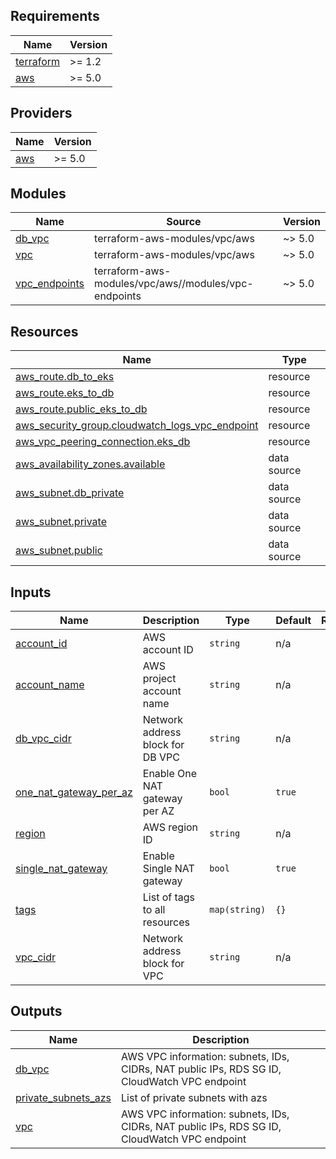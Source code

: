 <!-- BEGIN_TF_DOCS -->
## Requirements

| Name | Version |
|------|---------|
| <a name="requirement_terraform"></a> [terraform](#requirement\_terraform) | >= 1.2 |
| <a name="requirement_aws"></a> [aws](#requirement\_aws) | >= 5.0 |

## Providers

| Name | Version |
|------|---------|
| <a name="provider_aws"></a> [aws](#provider\_aws) | >= 5.0 |

## Modules

| Name | Source | Version |
|------|--------|---------|
| <a name="module_db_vpc"></a> [db\_vpc](#module\_db\_vpc) | terraform-aws-modules/vpc/aws | ~> 5.0 |
| <a name="module_vpc"></a> [vpc](#module\_vpc) | terraform-aws-modules/vpc/aws | ~> 5.0 |
| <a name="module_vpc_endpoints"></a> [vpc\_endpoints](#module\_vpc\_endpoints) | terraform-aws-modules/vpc/aws//modules/vpc-endpoints | ~> 5.0 |

## Resources

| Name | Type |
|------|------|
| [aws_route.db_to_eks](https://registry.terraform.io/providers/hashicorp/aws/latest/docs/resources/route) | resource |
| [aws_route.eks_to_db](https://registry.terraform.io/providers/hashicorp/aws/latest/docs/resources/route) | resource |
| [aws_route.public_eks_to_db](https://registry.terraform.io/providers/hashicorp/aws/latest/docs/resources/route) | resource |
| [aws_security_group.cloudwatch_logs_vpc_endpoint](https://registry.terraform.io/providers/hashicorp/aws/latest/docs/resources/security_group) | resource |
| [aws_vpc_peering_connection.eks_db](https://registry.terraform.io/providers/hashicorp/aws/latest/docs/resources/vpc_peering_connection) | resource |
| [aws_availability_zones.available](https://registry.terraform.io/providers/hashicorp/aws/latest/docs/data-sources/availability_zones) | data source |
| [aws_subnet.db_private](https://registry.terraform.io/providers/hashicorp/aws/latest/docs/data-sources/subnet) | data source |
| [aws_subnet.private](https://registry.terraform.io/providers/hashicorp/aws/latest/docs/data-sources/subnet) | data source |
| [aws_subnet.public](https://registry.terraform.io/providers/hashicorp/aws/latest/docs/data-sources/subnet) | data source |

## Inputs

| Name | Description | Type | Default | Required |
|------|-------------|------|---------|:--------:|
| <a name="input_account_id"></a> [account\_id](#input\_account\_id) | AWS account ID | `string` | n/a | yes |
| <a name="input_account_name"></a> [account\_name](#input\_account\_name) | AWS project account name | `string` | n/a | yes |
| <a name="input_db_vpc_cidr"></a> [db\_vpc\_cidr](#input\_db\_vpc\_cidr) | Network address block for DB VPC | `string` | n/a | yes |
| <a name="input_one_nat_gateway_per_az"></a> [one\_nat\_gateway\_per\_az](#input\_one\_nat\_gateway\_per\_az) | Enable One NAT gateway per AZ | `bool` | `true` | no |
| <a name="input_region"></a> [region](#input\_region) | AWS region ID | `string` | n/a | yes |
| <a name="input_single_nat_gateway"></a> [single\_nat\_gateway](#input\_single\_nat\_gateway) | Enable Single NAT gateway | `bool` | `true` | no |
| <a name="input_tags"></a> [tags](#input\_tags) | List of tags to all resources | `map(string)` | `{}` | no |
| <a name="input_vpc_cidr"></a> [vpc\_cidr](#input\_vpc\_cidr) | Network address block for VPC | `string` | n/a | yes |

## Outputs

| Name | Description |
|------|-------------|
| <a name="output_db_vpc"></a> [db\_vpc](#output\_db\_vpc) | AWS VPC information: subnets, IDs, CIDRs, NAT public IPs, RDS SG ID, CloudWatch VPC endpoint |
| <a name="output_private_subnets_azs"></a> [private\_subnets\_azs](#output\_private\_subnets\_azs) | List of private subnets with azs |
| <a name="output_vpc"></a> [vpc](#output\_vpc) | AWS VPC information: subnets, IDs, CIDRs, NAT public IPs, RDS SG ID, CloudWatch VPC endpoint |
<!-- END_TF_DOCS -->